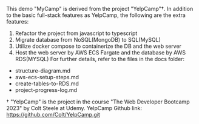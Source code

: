 This demo "MyCamp" is derived from the project "YelpCamp"†. In addition to the basic full-stack features as YelpCamp, the following are the extra features:
1. Refactor the project from javascript to typescript
2. Migrate database from NoSQL(MongoDB) to SQL(MySQL)
3. Utilize docker compose to containerize the DB and the web server
4. Host the web server by AWS ECS Fargate and the database by AWS RDS(MYSQL)
For further details, refer to the files in the docs folder:
- structure-diagram.md 
- aws-ecs-setup-steps.md 
- create-tables-to-RDS.md 
- project-progress-log.md 

† "YelpCamp" is the project in the course "The Web Developer Bootcamp 2023" by Colt Steele at Udemy. YelpCamp Github link: https://github.com/Colt/YelpCamp.git
